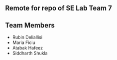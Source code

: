 ## Remote for repo of SE Lab Team 7

## Team Members
* Rubin Deliallisi
* Maria Ficiu
* Atabak Hafeez
* Siddharth Shukla
